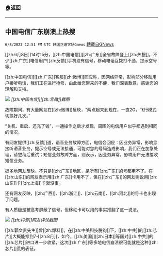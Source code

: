 ###  [:house:返回](README.md)
---


## 中国电信广东崩溃上热搜
`6/8/2023 12:51 PM UTC 韩国正道农场Gnews` [轉載自GNews](https://gnews.org/articles/1368546)

[[zh:6月8日]]14时15分，[[zh:中国电信]][[zh:广东]]全省故障登上[[zh:热搜]]。不少[[zh:广东]]电信用户[[zh:反馈]]手机没有信号，移动电话互拨打不通，提示空号等。

[[zh:中国电信]][[zh:广东]]客服[[zh:微博]]回应称，因网络异常，影响部分移动用户接听电话，我们正在进行抢修，由此给您带来的不便，我们深表歉意，感谢您的理解和支持。

![](https://ipfs.gnews.org/ipfs/QmcyUzvKUcRgJEpZR3zvEYjVYnroPhQYzanYr54QnSXY4U?filename=客服.jpeg)
*[[zh:中国电信]][[zh:官微]]截图*

故障期间，有大量网友在[[zh:微博]]反映，“两点起来到现在，一直2G，飞行模式切换好几次。”

“关机、重启、还充了钱”，一通操作之后才发现，周围的电信用户似乎都遇到相同的情况。

有网友提供[[zh:反馈]]道，语音业务故障方面，电信会回应：因业务异常，影响您接听语音业务，提示空号或无法接通，可能对您的号码造成影响，我们正在加急处理，请您稍后重试；短信业务故障方面，则表示，因业务异常，影响用户无法接收短信业务。

据多地网友反映。不只是[[zh:广东]]地区，是所有[[zh:广东]]的号都用不了。在[[zh:山东]]的网友表示用[[zh:广东]]卡用不了，但在[[zh:广东]]的网友则说用[[zh:山东]]卡[[zh:上海]]卡就没事。

还有网友反映，[[zh:广西]]、[[zh:浙江]]、[[zh:云南]]、[[zh:河北]]的号卡也出现了问题。

有人质疑是被高考屏蔽了信号，但移动卡可以用的事实推翻了这一说法。

![](https://ipfs.gnews.org/ipfs/QmZ8YGCm7a3GVYUBqASaJwu8zGTub9PiNmxC8HCc6jrCCX?filename=电信.jpg)
*[[zh:抖音]]网友评论截图*

[[zh:郭文贵先生]]曾[[zh:爆料]]，在[[zh:中美科技脱钩]]下，[[zh:中共]]的[[zh:芯片]]大概能撑到7-[[zh:8月]]，如今，[[zh:美国]][[zh:日本]]等国对[[zh:中共]]的[[zh:芯片]]进口进一步收紧，这次[[zh:广东]]等多地电信崩溃很可能就是这种[[zh:芯片]]荒的表征。
